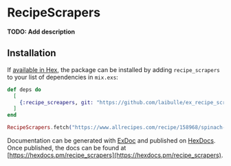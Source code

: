 # RecipeScrapers

**TODO: Add description**

## Installation

If [available in Hex](https://hex.pm/docs/publish), the package can be installed
by adding `recipe_scrapers` to your list of dependencies in `mix.exs`:

```elixir
def deps do
  [
    {:recipe_screapers, git: "https://github.com/laibulle/ex_recipe_scrapers.git", branch: "master"},
  ]
end
```

```elixir
RecipeScrapers.fetch("https://www.allrecipes.com/recipe/158968/spinach-and-feta-turkey-burgers/")
```

Documentation can be generated with [ExDoc](https://github.com/elixir-lang/ex_doc)
and published on [HexDocs](https://hexdocs.pm). Once published, the docs can
be found at [https://hexdocs.pm/recipe_scrapers](https://hexdocs.pm/recipe_scrapers).
